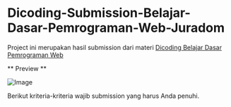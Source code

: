 # Dicoding-Submission-Belajar-Dasar-Pemrograman-Web-Juradom
Project ini merupakan hasil submission dari materi [Dicoding Belajar Dasar Pemrograman Web](https://www.dicoding.com/academies/123)

** Preview **

![Image](https://github.com/user-attachments/assets/029ec88b-046e-4192-b889-54ab86ab2be9)

Berikut kriteria-kriteria wajib submission yang harus Anda penuhi.
